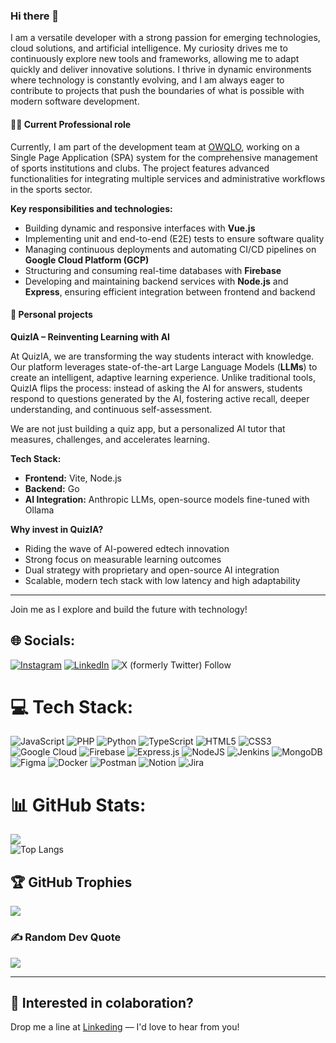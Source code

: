 ### Hi there 👋

I am a versatile developer with a strong passion for emerging technologies, cloud solutions, and artificial intelligence. My curiosity drives me to continuously explore new tools and frameworks, allowing me to adapt quickly and deliver innovative solutions. I thrive in dynamic environments where technology is constantly evolving, and I am always eager to contribute to projects that push the boundaries of what is possible with modern software development.

#### 👨‍💻 Current Professional role


Currently, I am part of the development team at [OWQLO](https://github.com/owqlo), working on a Single Page Application (SPA) system for the comprehensive management of sports institutions and clubs. The project features advanced functionalities for integrating multiple services and administrative workflows in the sports sector.

**Key responsibilities and technologies:**
- Building dynamic and responsive interfaces with **Vue.js**
- Implementing unit and end-to-end (E2E) tests to ensure software quality
- Managing continuous deployments and automating CI/CD pipelines on **Google Cloud Platform (GCP)**
- Structuring and consuming real-time databases with **Firebase**
- Developing and maintaining backend services with **Node.js** and **Express**, ensuring efficient integration between frontend and backend

#### 🚀 Personal projects

**QuizIA – Reinventing Learning with AI**

At QuizIA, we are transforming the way students interact with knowledge. Our platform leverages state-of-the-art Large Language Models (**LLMs**) to create an intelligent, adaptive learning experience. Unlike traditional tools, QuizIA flips the process: instead of asking the AI for answers, students respond to questions generated by the AI, fostering active recall, deeper understanding, and continuous self-assessment.

We are not just building a quiz app, but a personalized AI tutor that measures, challenges, and accelerates learning.

**Tech Stack:**
- **Frontend:** Vite, Node.js
- **Backend:** Go
- **AI Integration:** Anthropic LLMs, open-source models fine-tuned with Ollama

**Why invest in QuizIA?**
- Riding the wave of AI-powered edtech innovation
- Strong focus on measurable learning outcomes
- Dual strategy with proprietary and open-source AI integration
- Scalable, modern tech stack with low latency and high adaptability

---

Join me as I explore and build the future with technology!

## 🌐 Socials:
[![Instagram](https://img.shields.io/badge/Instagram-%23E4405F.svg?logo=Instagram&logoColor=white)](https://www.instagram.com/luisepsq) 
[![LinkedIn](https://img.shields.io/badge/LinkedIn-%230077B5.svg?logo=linkedin&logoColor=white)](https://www.linkedin.com/in/luispenate) 
![X (formerly Twitter) Follow](https://img.shields.io/twitter/follow/:codeleps)


# 💻 Tech Stack:
![JavaScript](https://img.shields.io/badge/javascript-%23323330.svg?style=flat&logo=javascript&logoColor=%23F7DF1E) 
![PHP](https://img.shields.io/badge/php-%23777BB4.svg?style=flat&logo=php&logoColor=white) 
![Python](https://img.shields.io/badge/python-3670A0?style=flat&logo=python&logoColor=ffdd54) 
![TypeScript](https://img.shields.io/badge/typescript-%23007ACC.svg?style=flat&logo=typescript&logoColor=white) 
![HTML5](https://img.shields.io/badge/html5-%23E34F26.svg?style=flat&logo=html5&logoColor=white) 
![CSS3](https://img.shields.io/badge/css3-%231572B6.svg?style=flat&logo=css3&logoColor=white) 
![Google Cloud](https://img.shields.io/badge/Google%20Cloud-%234285F4.svg?style=flat&logo=google-cloud&logoColor=white) 
![Firebase](https://img.shields.io/badge/firebase-%23039BE5.svg?style=flat&logo=firebase) 
![Express.js](https://img.shields.io/badge/express.js-%23404d59.svg?style=flat&logo=express&logoColor=%2361DAFB) 
![NodeJS](https://img.shields.io/badge/node.js-6DA55F?style=flat&logo=node.js&logoColor=white) 
![Jenkins](https://img.shields.io/badge/jenkins-%232C5263.svg?style=flat&logo=jenkins&logoColor=white) 
![MongoDB](https://img.shields.io/badge/MongoDB-%234ea94b.svg?style=flat&logo=mongodb&logoColor=white)	
![Figma](https://img.shields.io/badge/figma-%23F24E1E.svg?style=flat&logo=figma&logoColor=white) 
![Docker](https://img.shields.io/badge/docker-%230db7ed.svg?style=flat&logo=docker&logoColor=white)
![Postman](https://img.shields.io/badge/Postman-FF6C37?style=flat&logo=postman&logoColor=white) 
![Notion](https://img.shields.io/badge/Notion-%23000000.svg?style=flat&logo=notion&logoColor=white) 
![Jira](https://img.shields.io/badge/jira-%230A0FFF.svg?style=flat&logo=jira&logoColor=white) 

# 📊 GitHub Stats:

![](https://github-readme-streak-stats.herokuapp.com/?user=lpenate&theme=default&hide_border=false)<br/>
![Top Langs](https://github-readme-stats.vercel.app/api/top-langs/?username=anuraghazra&size_weight=0&count_weight=1&langs_count=10)




## 🏆 GitHub Trophies
![](https://github-profile-trophy.vercel.app/?username=lpenate&theme=flat&no-frame=false&no-bg=false&margin-w=4)




### ✍️ Random Dev Quote
![](https://quotes-github-readme.vercel.app/api?type=horizontal&theme=radical)

---


## 🚀 Interested in colaboration?
Drop me a line at [Linkeding](https://www.linkedin.com/in/luispenate) — I'd love to hear from you!

